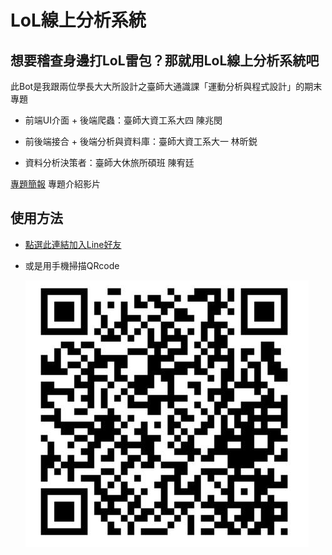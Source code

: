 # LoL線上分析系統

想要稽查身邊打LoL雷包？那就用LoL線上分析系統吧
---------------------------------------------------
此Bot是我跟兩位學長大大所設計之臺師大通識課「運動分析與程式設計」的期末專題

- 前端UI介面 + 後端爬蟲：臺師大資工系大四 陳兆閔

- 前後端接合 + 後端分析與資料庫：臺師大資工系大一 林昕鋭

- 資料分析決策者：臺師大休旅所碩班 陳宥廷

[專題簡報](https://github.com/rrr20020910/LoL-helper-linebot/blob/main/docs/image/qrcode.jpg)
專題介紹影片

## 使用方法
* [點選此連結加入Line好友](https://line.me/R/ti/p/%40631tusar)
* 或是用手機掃描QRcode

  ![QRcode](https://github.com/rrr20020910/LoL-helper-linebot/blob/main/docs/image/qrcode.jpg?raw=true)

